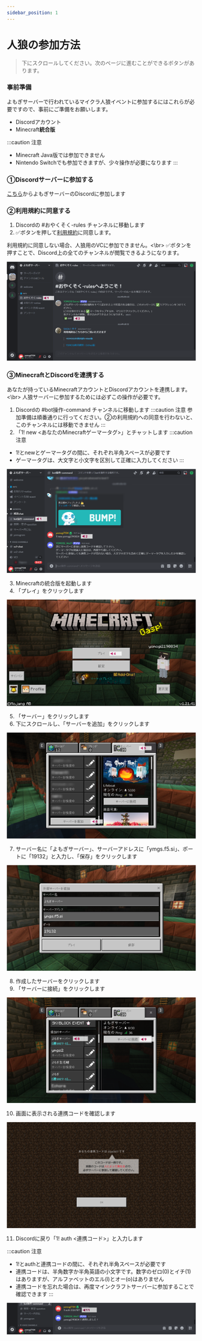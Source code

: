 ```yaml
---
sidebar_position: 1
---
```


# 人狼の参加方法

> 下にスクロールしてください。次のページに進むことができるボタンがあります。

### 事前準備
よもぎサーバーで行われているマイクラ人狼イベントに参加するにはこれらが必要ですので、事前にご準備をお願いします。
 - Discordアカウント
 - Minecraft**統合版**

:::caution 注意
 - Minecraft Java版では参加できません
 - Nintendo Switchでも参加できますが、少々操作が必要になります
:::

### ①Discordサーバーに参加する

[こちら](https://discord.gg/5Ck73dDgHs)からよもぎサーバーのDiscordに参加します

### ②利用規約に同意する

1. Discordの #おやくそく-rules チャンネルに移動します
2. ✅ボタンを押して[利用規約](https://yomogi-server-dev.github.io/guide-docs/docs/category/%E5%88%A9%E7%94%A8%E8%A6%8F%E7%B4%84)に同意します。

利用規約に同意しない場合、人狼用のVCに参加できません。<\br>
✅ボタンを押すことで、Discord上の全てのチャンネルが閲覧できるようになります。

![how-to-accept-agreement-1](./img/accept_pc.png)

### ③MinecraftとDiscordを連携する
あなたが持っているMinecraftアカウントとDiscordアカウントを連携します。<\br>
人狼サーバーに参加するためには必ずこの操作が必要です。

1. Discordの #bot操作-command チャンネルに移動します
:::caution 注意
参加準備は順番通りに行ってください。②の利用規約への同意を行わないと、このチャンネルには移動できません
:::
2. 「1! new <あなたのMinecraftゲーマータグ>」とチャットします
:::caution 注意
 - 1!とnewとゲーマータグの間に、それぞれ半角スペースが必要です
 - ゲーマータグは、大文字と小文字を区別して正確に入力してください
:::

![how-to-linkage-1](./img/linkage_1.png)

3. Minecraftの統合版を起動します
4. 「プレイ」をクリックします

![how-to-linkage-2](./img/linkage_2.png)

5. 「サーバー」をクリックします
6. 下にスクロールし、「サーバーを追加」をクリックします

![how-to-linkage-3](./img/linkage_3.png)

7. サーバー名に「よもぎサーバー」、サーバーアドレスに「ymgs.f5.si」、ポートに「19132」と入力し、「保存」をクリックします

![how-to-linkage-4](./img/linkage_4.png)

8. 作成したサーバーをクリックします
9. 「サーバーに接続」をクリックします

![how-to-linkage-5](./img/linkage_5.png)

10. 画面に表示される連携コードを確認します

![how-to-linkage-6](./img/linkage_6.png)

11. Discordに戻り「1! auth <連携コード>」と入力します

:::caution 注意
- 1!とauthと連携コードの間に、それぞれ半角スペースが必要です
- 連携コードは、半角数字か半角英語の小文字です。数字のゼロ(0)とイチ(1)はありますが、アルファベットのエル(l)とオー(o)はありません
- 連携コードを忘れた場合は、再度マインクラフトサーバーに参加することで確認できます
:::

![how-to-linkage-7](./img/linkage_7.png)